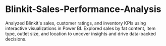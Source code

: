 # Blinkit-Sales-Performance-Analysis
Analyzed Blinkit's sales, customer ratings, and inventory KPIs using interactive visualizations in Power BI. Explored sales by fat content, item type, outlet size, and location to uncover insights and drive data-backed decisions.

